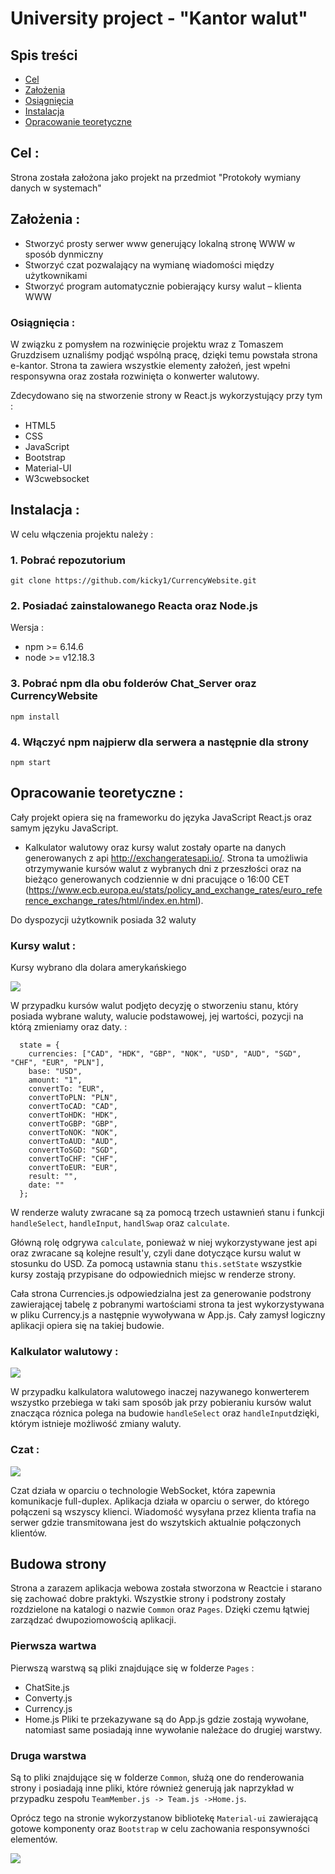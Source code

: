 # University project - "Kantor walut"

## Spis treści 
* [Cel](#cel-)
* [Założenia](#założenia-)
* [Osiągnięcia](#osiągnięcia-)
* [Instalacja](#instalacja-)
* [Opracowanie teoretyczne](#opracowanie-teoretyczne-)

## Cel :
Strona została założona jako projekt na przedmiot "Protokoły wymiany danych w systemach" 

## Założenia : 
* Stworzyć prosty serwer www generujący lokalną stronę WWW w sposób dynmiczny
* Stworzyć czat pozwalający na wymianę wiadomości między użytkownikami
* Stworzyć program automatycznie pobierający kursy walut – klienta WWW

### Osiągnięcia : 
W związku z pomysłem na rozwinięcie projektu wraz z Tomaszem Gruzdzisem uznaliśmy podjąć wspólną pracę, dzięki temu powstała strona e-kantor.
Strona ta zawiera wszystkie elementy założeń, jest wpełni responsywna oraz została rozwinięta o konwerter walutowy. 

Zdecydowano się na stworzenie strony w React.js wykorzystujący przy tym : 
* HTML5
* CSS
* JavaScript
* Bootstrap
* Material-UI
* W3cwebsocket

## Instalacja : 
W celu włączenia projektu należy :

### 1. Pobrać repozutorium 
```
git clone https://github.com/kicky1/CurrencyWebsite.git
```
### 2. Posiadać zainstalowanego Reacta oraz Node.js
Wersja : 
* npm >= 6.14.6
* node >= v12.18.3
### 3. Pobrać npm dla obu folderów Chat_Server oraz CurrencyWebsite
```
npm install
```
### 4. Włączyć npm najpierw dla serwera a następnie dla strony
```
npm start
```
## Opracowanie teoretyczne :
Cały projekt opiera się na frameworku do języka JavaScript React.js oraz samym języku JavaScript. 
* Kalkulator walutowy oraz kursy walut zostały oparte na danych generowanych z api http://exchangeratesapi.io/. Strona ta umożliwia otrzymywanie kursów walut z wybranych dni z przeszłości oraz na bieżąco generowanych codziennie w dni pracujące o 16:00 CET (https://www.ecb.europa.eu/stats/policy_and_exchange_rates/euro_reference_exchange_rates/html/index.en.html). 

Do dyspozycji użytkownik posiada 32 waluty 

### Kursy walut :

Kursy wybrano dla dolara amerykańskiego

![](GitHubImages/waluty.png)

W przypadku kursów walut podjęto decyzję o stworzeniu stanu, który posiada wybrane waluty, walucie podstawowej, jej wartości, pozycji na którą zmieniamy oraz daty. :

```
  state = {
    currencies: ["CAD", "HDK", "GBP", "NOK", "USD", "AUD", "SGD", "CHF", "EUR", "PLN"],
    base: "USD",
    amount: "1",
    convertTo: "EUR",
    convertToPLN: "PLN",
    convertToCAD: "CAD",
    convertToHDK: "HDK",
    convertToGBP: "GBP",
    convertToNOK: "NOK",
    convertToAUD: "AUD",
    convertToSGD: "SGD",
    convertToCHF: "CHF",
    convertToEUR: "EUR",
    result: "",
    date: ""
  };
```

W renderze waluty zwracane są za pomocą trzech ustawnień stanu i funkcji `handleSelect`, `handleInput`, `handlSwap` oraz `calculate`.

Główną rolę odgrywa `calculate`, ponieważ w niej wykorzystywane jest api oraz zwracane są kolejne result'y, czyli dane dotyczące kursu walut w stosunku do USD. Za pomocą ustawnia stanu `this.setState` wszystkie kursy zostają przypisane do odpowiednich miejsc w renderze strony.

Cała strona Currencies.js odpowiedzialna jest za generowanie podstrony zawierającej tabelę z pobranymi wartościami strona ta jest wykorzystywana w pliku Currency.js a następnie wywoływana w App.js. Cały zamysł logiczny aplikacji opiera się na takiej budowie.

### Kalkulator walutowy : 

![](GitHubImages/konwerter.png)

W przypadku kalkulatora walutowego inaczej nazywanego konwerterem wszystko przebiega w taki sam sposób jak przy pobieraniu kursów walut znacząca róznica polega na budowie `handleSelect` oraz `handleInput`dzięki, którym istnieje możliwość zmiany waluty.


### Czat : 

![](GitHubImages/czat.png)

Czat działa w oparciu o technologie WebSocket, która zapewnia komunikacje full-duplex. Aplikacja działa w oparciu o serwer, do którego połączeni są wszyscy klienci. Wiadomość wysyłana przez klienta trafia na serwer gdzie transmitowana jest do wszytskich aktualnie połączonych klientów.

## Budowa strony

Strona a zarazem aplikacja webowa została stworzona w Reactcie i starano się zachować dobre praktyki. Wszystkie strony i podstrony zostały rozdzielone na katalogi o nazwie `Common` oraz `Pages`. Dzięki czemu łątwiej zarządzać dwupoziomowością aplikacji. 

### Pierwsza wartwa
Pierwszą warstwą są pliki znajdujące się w folderze `Pages` :
* ChatSite.js
* Converty.js
* Currency.js
* Home.js
Pliki te przekazywane są do App.js gdzie zostają wywołane, natomiast same posiadają inne wywołanie należace do drugiej warstwy.
### Druga warstwa
Są to pliki znajdujące się w folderze `Common`, służą one do renderowania strony i posiadają inne pliki, które również generują jak naprzykład w przypadku zespołu `TeamMember.js -> Team.js ->Home.js`.

Oprócz tego na stronie wykorzystanow bibliotekę `Material-ui` zawierającą gotowe komponenty oraz `Bootstrap` w celu zachowania responsywności elementów.

![](GitHubImages/responsywna.png)

